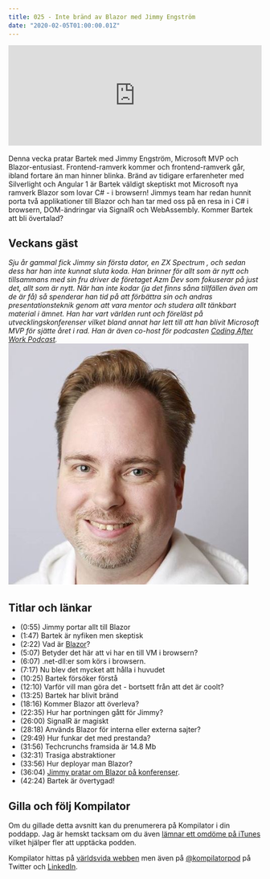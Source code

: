 ```yaml
---
title: 025 - Inte bränd av Blazor med Jimmy Engström
date: "2020-02-05T01:00:00.01Z"
---
```


<iframe height="200px" width="100%" frameborder="no" scrolling="no" seamless src="https://player.simplecast.com/3c906dd8-fb4c-4c50-884e-5726437df337?dark=false"></iframe>

Denna vecka pratar Bartek med Jimmy Engström, Microsoft MVP och Blazor-entusiast. Frontend-ramverk kommer och frontend-ramverk går, ibland fortare än man hinner blinka. Bränd av tidigare erfarenheter med Silverlight och Angular 1 är Bartek väldigt skeptiskt mot Microsoft nya ramverk Blazor som lovar C# - i browsern! Jimmys team har redan hunnit porta två applikationer till Blazor och han tar med oss på en resa in i C# i browsern, DOM-ändringar via SignalR och WebAssembly. Kommer Bartek att bli övertalad?

## Veckans gäst
_Sju år gammal fick Jimmy sin första dator, en ZX Spectrum , och sedan dess har han inte kunnat sluta koda. Han brinner för allt som är nytt och tillsammans med sin fru driver de företaget Azm Dev som fokuserar på just det, allt som är nytt. När han inte kodar (ja det finns såna tillfällen även om de är få) så spenderar han tid på att förbättra sin och andras presentationsteknik genom att vara mentor och studera allt tänkbart material i ämnet. Han har vart världen runt och föreläst på utvecklingskonferenser vilket bland annat har lett till att han blivit Microsoft MVP för sjätte året i rad. Han är även co-host för podcasten [Coding After Work Podcast](http://www.codingafterwork.se/)._
![Bild på Jimmy Engström](./jimmy-engstrom.jpg)

## Titlar och länkar
- (0:55) Jimmy portar allt till Blazor
- (1:47) Bartek är nyfiken men skeptisk
- (2:22) Vad är [Blazor](https://dotnet.microsoft.com/apps/aspnet/web-apps/blazor)?
- (5:07) Betyder det här att vi har en till VM i browsern?
- (6:07) .net-dll:er som körs i browsern.
- (7:17) Nu blev det mycket att hålla i huvudet
- (10:25) Bartek försöker förstå
- (12:10) Varför vill man göra det - bortsett från att det är coolt?
- (13:25) Bartek har blivit bränd
- (18:16) Kommer Blazor att överleva?
- (22:35) Hur har portningen gått för Jimmy?
- (26:00) SignalR är magiskt
- (28:18) Används Blazor för interna eller externa sajter?
- (29:49) Hur funkar det med prestanda?
- (31:56) Techcrunchs framsida är 14.8 Mb
- (32:31) Trasiga abstraktioner
- (33:56) Hur deployar man Blazor?
- (36:04) [Jimmy pratar om Blazor på konferenser](https://www.youtube.com/watch?v=kTfKWF3t7kQ&list=PLdo4fOcmZ0oWlP1Qpzg7Dwzxr298ewdUQ&index=4).
- (42:24) Bartek är övertygad!

## Gilla och följ Kompilator

Om du gillade detta avsnitt kan du prenumerera på Kompilator i din poddapp. Jag är hemskt tacksam om du även [lämnar ett omdöme på iTunes](https://podcasts.apple.com/se/podcast/kompilator/id1455198510?mt=2) vilket hjälper fler att upptäcka podden.

Kompilator hittas på [världsvida webben](https://kompilator.se) men även på [@kompilatorpod](https://twitter.com/kompilatorpod)  på Twitter och [LinkedIn](https://www.linkedin.com/company/kompilator).